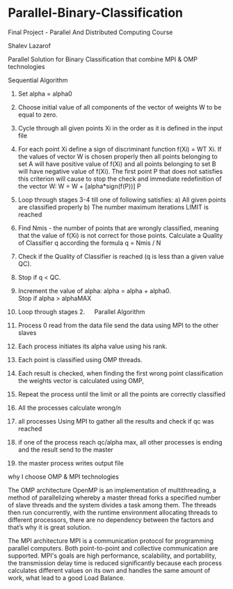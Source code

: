 # Parallel-Binary-Classification
Final Project - Parallel And Distributed Computing Course

Shalev Lazarof 

Parallel Solution for Binary Classification that combine MPI & OMP technologies

Sequential Algorithm 

1)	Set alpha = alpha0
2)	Choose initial value of all components of the vector of weights W to be equal to zero.
3)	Cycle through all given points Xi in the order as it is defined in the input file
4)	For each point Xi define a sign of discriminant function f(Xi) = WT Xi. 
    If the values of vector W is chosen properly then all points belonging to set A will have positive value of 
    f(Xi) and all points belonging to set B will have negative value of f(Xi).
    The first point P that does not satisfies this criterion will cause to stop the check and immediate redefinition of 
    the vector W: W = W + [alpha*sign(f(P))] P
5)	Loop through stages 3-4 till one of following satisfies:
    a)	All given points are classified properly
    b)	The number maximum iterations LIMIT is reached
6)	Find Nmis - the number of points that are wrongly classified, meaning that the value of f(Xi) is not correct 
    for those points. Calculate a Quality of Classifier q according the formula q = Nmis / N
7)	Check if the Quality of Classifier is reached (q is less than a given value QC). 
8)	Stop if q < QC.
9)	Increment the value of alpha:    alpha = alpha + alpha0.    
    Stop if alpha > alphaMAX
10)	Loop through stages 2.
 
Parallel Algorithm

1)	Process 0 read from the data file send the data using MPI to the other slaves
2)	Each process initiates its alpha value using his rank.
3)	Each point is classified using OMP threads.
4)	Each result is checked, when finding the first wrong point classification the weights vector is calculated using OMP, 
5)	Repeat the process until the limit or all the points are correctly classified
6)	All the processes calculate wrong/n
7)	all processes Using MPI to gather all the results and check if qc was reached
8)	if one of the process reach qc/alpha max, all other processes is ending and the result send to the master
9)	the master process writes output file
 
 
why I choose OMP & MPI technologies

The OMP architecture
OpenMP is an implementation of multithreading, a method of parallelizing whereby a master thread forks a specified 
number of slave threads and the system divides a task among them. The threads then run concurrently, with the runtime 
environment allocating threads to different processors, there are no dependency between the factors and that’s why it 
is great solution.

The MPI architecture 
MPI is a communication protocol for programming parallel computers. Both point-to-point and collective communication 
are supported. MPI's goals are high performance, scalability, and portability, the transmission delay time is reduced
significantly because each process calculates different values on its own and handles the same amount of work, what 
lead to a good Load Balance.






